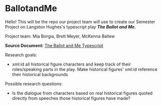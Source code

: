 # BallotandMe
Hello! This will be the repo our project team will use to create our Semester Project on Langston Hughes's typescript play ***The Ballot and Me.***

Project team: Mia Borgia, Brett Meyer, McKenna Ballew

**Source Document:** [The Ballot and Me Typescript](https://beinecke.library.yale.edu/sites/default/files/files/Langston%20Hughes%20-%20The%20Ballot%20and%20Me%2C%20Author's%20Copy%2C%20in%20JWJ%20MSS%2026%20Box%20273%20f_%204485.pdf)

Research goals:
- xml:id all historical figure characters and keep track of their roles/speaking parts in the play. Make historical figures' xml:id reference their historical backgrounds

Possible research questions:

- Is the dialogue from characters based on real historical figures quoted directly from speeches those historical figures have made?
